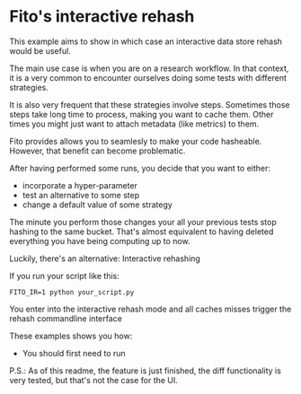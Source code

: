 # Fito's interactive rehash
This example aims to show in which case an interactive data store rehash would be useful.

The main use case is when you are on a research workflow. 
In that context, it is a very common to encounter ourselves doing some tests with different strategies.

It is also very frequent that these strategies involve steps.
Sometimes those steps take long time to process, making you want to cache them.
Other times you might just want to attach metadata (like metrics) to them.

Fito provides allows you to seamlesly to make your code hasheable.
However, that benefit can become problematic.

After having performed some runs, you decide that you want to either:
- incorporate a hyper-parameter
- test an alternative to some step
- change a default value of some strategy

The minute you perform those changes your all your previous tests stop hashing to the same bucket.
That's almost equivalent to having deleted everything you have being computing up to now.

Luckily, there's an alternative: Interactive rehashing

If you run your script like this:

```FITO_IR=1 python your_script.py```

You enter into the interactive rehash mode and all caches misses trigger the rehash commandline interface

These examples shows you how:
- You should first need to run

P.S.: As of this readme, the feature is just finished, the diff functionality is very tested,
but that's not the case for the UI.
